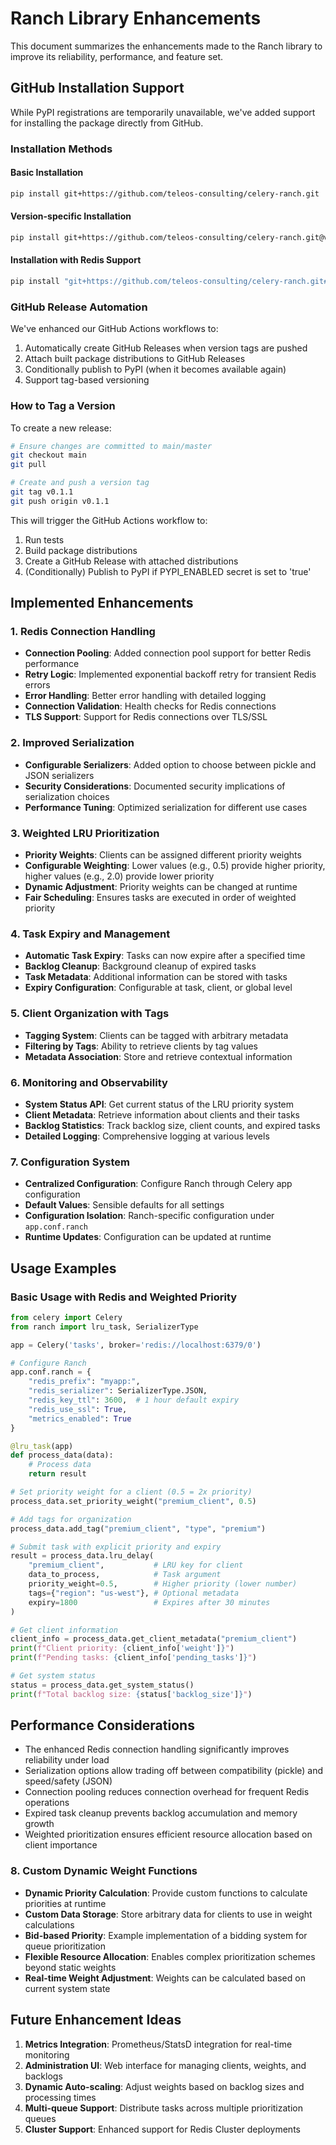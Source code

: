 # Ranch Library Enhancements

This document summarizes the enhancements made to the Ranch library to improve its reliability, performance, and feature set.

## GitHub Installation Support

While PyPI registrations are temporarily unavailable, we've added support for installing the package directly from GitHub.

### Installation Methods

#### Basic Installation
```bash
pip install git+https://github.com/teleos-consulting/celery-ranch.git
```

#### Version-specific Installation
```bash
pip install git+https://github.com/teleos-consulting/celery-ranch.git@v0.1.0
```

#### Installation with Redis Support
```bash
pip install "git+https://github.com/teleos-consulting/celery-ranch.git#egg=celery-ranch[redis]"
```

### GitHub Release Automation

We've enhanced our GitHub Actions workflows to:

1. Automatically create GitHub Releases when version tags are pushed
2. Attach built package distributions to GitHub Releases
3. Conditionally publish to PyPI (when it becomes available again)
4. Support tag-based versioning

### How to Tag a Version

To create a new release:

```bash
# Ensure changes are committed to main/master
git checkout main
git pull

# Create and push a version tag
git tag v0.1.1
git push origin v0.1.1
```

This will trigger the GitHub Actions workflow to:
1. Run tests
2. Build package distributions
3. Create a GitHub Release with attached distributions
4. (Conditionally) Publish to PyPI if PYPI_ENABLED secret is set to 'true'

## Implemented Enhancements

### 1. Redis Connection Handling
- **Connection Pooling**: Added connection pool support for better Redis performance
- **Retry Logic**: Implemented exponential backoff retry for transient Redis errors
- **Error Handling**: Better error handling with detailed logging
- **Connection Validation**: Health checks for Redis connections
- **TLS Support**: Support for Redis connections over TLS/SSL

### 2. Improved Serialization
- **Configurable Serializers**: Added option to choose between pickle and JSON serializers
- **Security Considerations**: Documented security implications of serialization choices
- **Performance Tuning**: Optimized serialization for different use cases

### 3. Weighted LRU Prioritization
- **Priority Weights**: Clients can be assigned different priority weights
- **Configurable Weighting**: Lower values (e.g., 0.5) provide higher priority, higher values (e.g., 2.0) provide lower priority
- **Dynamic Adjustment**: Priority weights can be changed at runtime
- **Fair Scheduling**: Ensures tasks are executed in order of weighted priority

### 4. Task Expiry and Management
- **Automatic Task Expiry**: Tasks can now expire after a specified time
- **Backlog Cleanup**: Background cleanup of expired tasks
- **Task Metadata**: Additional information can be stored with tasks
- **Expiry Configuration**: Configurable at task, client, or global level

### 5. Client Organization with Tags
- **Tagging System**: Clients can be tagged with arbitrary metadata
- **Filtering by Tags**: Ability to retrieve clients by tag values
- **Metadata Association**: Store and retrieve contextual information

### 6. Monitoring and Observability
- **System Status API**: Get current status of the LRU priority system
- **Client Metadata**: Retrieve information about clients and their tasks
- **Backlog Statistics**: Track backlog size, client counts, and expired tasks
- **Detailed Logging**: Comprehensive logging at various levels

### 7. Configuration System
- **Centralized Configuration**: Configure Ranch through Celery app configuration
- **Default Values**: Sensible defaults for all settings
- **Configuration Isolation**: Ranch-specific configuration under `app.conf.ranch`
- **Runtime Updates**: Configuration can be updated at runtime

## Usage Examples

### Basic Usage with Redis and Weighted Priority

```python
from celery import Celery
from ranch import lru_task, SerializerType

app = Celery('tasks', broker='redis://localhost:6379/0')

# Configure Ranch
app.conf.ranch = {
    "redis_prefix": "myapp:",
    "redis_serializer": SerializerType.JSON,
    "redis_key_ttl": 3600,  # 1 hour default expiry
    "redis_use_ssl": True,
    "metrics_enabled": True
}

@lru_task(app)
def process_data(data):
    # Process data
    return result

# Set priority weight for a client (0.5 = 2x priority)
process_data.set_priority_weight("premium_client", 0.5)

# Add tags for organization
process_data.add_tag("premium_client", "type", "premium")

# Submit task with explicit priority and expiry
result = process_data.lru_delay(
    "premium_client",           # LRU key for client
    data_to_process,            # Task argument
    priority_weight=0.5,        # Higher priority (lower number)
    tags={"region": "us-west"}, # Optional metadata 
    expiry=1800                 # Expires after 30 minutes
)

# Get client information
client_info = process_data.get_client_metadata("premium_client")
print(f"Client priority: {client_info['weight']}")
print(f"Pending tasks: {client_info['pending_tasks']}")

# Get system status
status = process_data.get_system_status()
print(f"Total backlog size: {status['backlog_size']}")
```

## Performance Considerations

- The enhanced Redis connection handling significantly improves reliability under load
- Serialization options allow trading off between compatibility (pickle) and speed/safety (JSON)
- Connection pooling reduces connection overhead for frequent Redis operations
- Expired task cleanup prevents backlog accumulation and memory growth
- Weighted prioritization ensures efficient resource allocation based on client importance

### 8. Custom Dynamic Weight Functions
- **Dynamic Priority Calculation**: Provide custom functions to calculate priorities at runtime
- **Custom Data Storage**: Store arbitrary data for clients to use in weight calculations
- **Bid-based Priority**: Example implementation of a bidding system for queue prioritization
- **Flexible Resource Allocation**: Enables complex prioritization schemes beyond static weights
- **Real-time Weight Adjustment**: Weights can be calculated based on current system state

## Future Enhancement Ideas

1. **Metrics Integration**: Prometheus/StatsD integration for real-time monitoring
2. **Administration UI**: Web interface for managing clients, weights, and backlogs
3. **Dynamic Auto-scaling**: Adjust weights based on backlog sizes and processing times
4. **Multi-queue Support**: Distribute tasks across multiple prioritization queues
5. **Cluster Support**: Enhanced support for Redis Cluster deployments